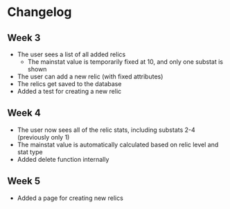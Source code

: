 # Changelog

## Week 3

- The user sees a list of all added relics
  - The mainstat value is temporarily fixed at 10, and only one substat is shown
- The user can add a new relic (with fixed attributes)
- The relics get saved to the database
- Added a test for creating a new relic

## Week 4

- The user now sees all of the relic stats, including substats 2-4 (previously only 1)
- The mainstat value is automatically calculated based on relic level and stat type
- Added delete function internally

## Week 5

- Added a page for creating new relics
